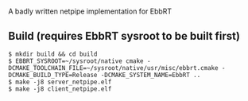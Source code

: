 ####
A badly written netpipe implementation for EbbRT

## Build (requires EbbRT sysroot to be built first)

```
$ mkdir build && cd build
$ EBBRT_SYSROOT=~/sysroot/native cmake -DCMAKE_TOOLCHAIN_FILE=~/sysroot/native/usr/misc/ebbrt.cmake -DCMAKE_BUILD_TYPE=Release -DCMAKE_SYSTEM_NAME=EbbRT ..
$ make -j8 server_netpipe.elf
$ make -j8 client_netpipe.elf
```


